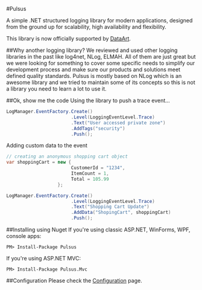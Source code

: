 #Pulsus

A simple .NET structured logging library for modern applications, designed from the ground up for scalability, high availability and flexibility.

This library is now officially supported by [DataArt](http://www.dataart.com).

##Why another logging library?
We reviewed and used other logging libraries in the past like log4net, NLog, ELMAH. All of them are just great but we were looking for something to cover some specific needs to simplify our development process and make sure our products and solutions meet defined quality standards. Pulsus is mostly based on NLog which is an awesome library and we tried to maintain some of its concepts so this is not a library you need to learn a lot to use it. 

##Ok, show me the code
Using the library to push a trace event...

```csharp
LogManager.EventFactory.Create()
                        .Level(LoggingEventLevel.Trace)
                        .Text("User accessed private zone")
                        .AddTags("security")
                        .Push();
```

Adding custom data to the event

```csharp
// creating an anonymous shopping cart object  
var shoppingCart = new {
                        CustomerId = "1234",
                        ItemCount = 1,
                        Total = 105.99
                   };

LogManager.EventFactory.Create()
                        .Level(LoggingEventLevel.Trace)
                        .Text("Shopping Cart Update")
                        .AddData("ShopingCart", shoppingCart)
                        .Push();
```

##Installing using Nuget
If you're using classic ASP.NET, WinForms, WPF, console apps:
```
PM> Install-Package Pulsus
```

If you're using ASP.NET MVC:
```
PM> Install-Package Pulsus.Mvc
```

##Configuration
Please check the [Configuration](configuration.md) page.

